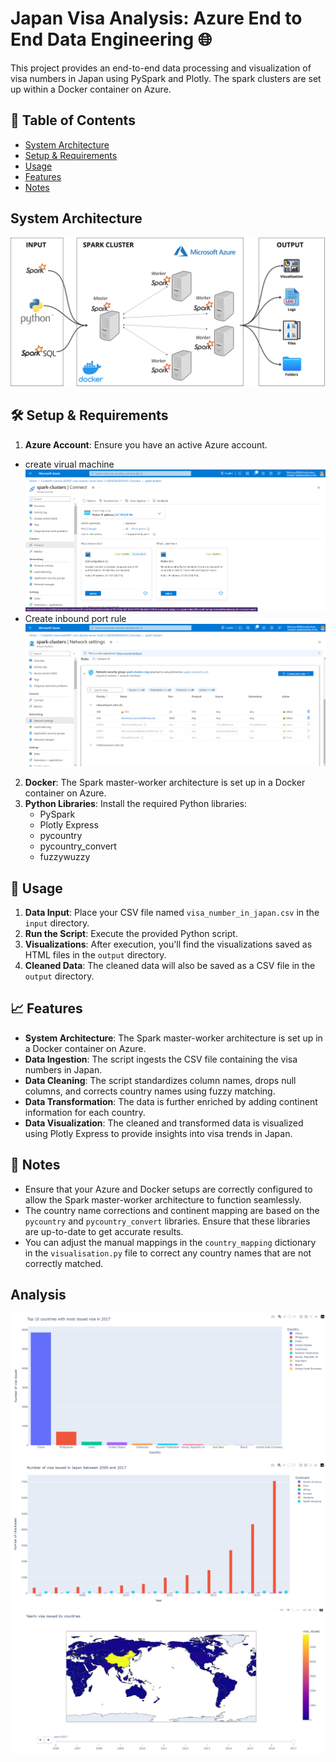 
# Japan Visa Analysis: Azure End to End Data Engineering 🌐
This project provides an end-to-end data processing and visualization of visa numbers in Japan using PySpark and Plotly. The spark clusters are set up within a Docker container on Azure.

## 📝 Table of Contents
- [System Architecture](#system-architecture)
- [Setup & Requirements](#-setup--requirements)
- [Usage](#-usage)
- [Features](#-features)
- [Notes](#-notes)


## System Architecture
![System Architecture](assets/Sparkcluster_architecture.png)

## 🛠 Setup & Requirements
1. **Azure Account**: Ensure you have an active Azure account.
- create virual machine
![](assets/vm.png)
- Create inbound port rule
![](assets/port.png)
2. **Docker**: The Spark master-worker architecture is set up in a Docker container on Azure.
3. **Python Libraries**: Install the required Python libraries:
   - PySpark
   - Plotly Express
   - pycountry
   - pycountry_convert
   - fuzzywuzzy

## 🚀 Usage
1. **Data Input**: Place your CSV file named `visa_number_in_japan.csv` in the `input` directory.
2. **Run the Script**: Execute the provided Python script.
3. **Visualizations**: After execution, you'll find the visualizations saved as HTML files in the `output` directory.
4. **Cleaned Data**: The cleaned data will also be saved as a CSV file in the `output` directory.

## 📈 Features
- **System Architecture**: The Spark master-worker architecture is set up in a Docker container on Azure.
- **Data Ingestion**: The script ingests the CSV file containing the visa numbers in Japan.
- **Data Cleaning**: The script standardizes column names, drops null columns, and corrects country names using fuzzy matching.
- **Data Transformation**: The data is further enriched by adding continent information for each country.
- **Data Visualization**: The cleaned and transformed data is visualized using Plotly Express to provide insights into visa trends in Japan.

## 📝 Notes
- Ensure that your Azure and Docker setups are correctly configured to allow the Spark master-worker architecture to function seamlessly.
- The country name corrections and continent mapping are based on the `pycountry` and `pycountry_convert` libraries. Ensure that these libraries are up-to-date to get accurate results.
- You can adjust the manual mappings in the `country_mapping` dictionary in the `visualisation.py` file to correct any country names that are not correctly matched.

## Analysis
![](assets/analysis1.png)
![](assets/analysis2.png)
![](assets/analysis3.png)
